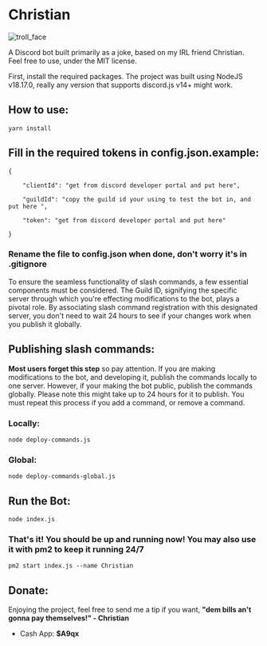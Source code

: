 # Christian
![troll_face](https://upload.wikimedia.org/wikipedia/en/thumb/9/9a/Trollface_non-free.png/220px-Trollface_non-free.png)
  

A Discord bot built primarily as a joke, based on my IRL friend Christian. Feel free to use, under the MIT license.

  

First, install the required packages. The project was built using NodeJS v18.17.0, really any version that supports discord.js v14+ might work.

## How to use:

  

    yarn install

## Fill in the required tokens in config.json.example:

  

    {
    
    	"clientId": "get from discord developer portal and put here",
    
    	"guildId": "copy the guild id your using to test the bot in, and put here ",
    
    	"token": "get from discord developer portal and put here"
    
    }

### Rename the file to config.json when done, don't worry it's in .gitignore

To ensure the seamless functionality of slash commands, a few essential components must be considered. The Guild ID, signifying the specific server through which you're effecting modifications to the bot, plays a pivotal role. By associating slash command registration with this designated server, you don't need to wait 24 hours to see if your changes work when you publish it globally.

  

## Publishing slash commands:

**Most users forget this step** so pay attention. If you are making modifications to the bot, and developing it, publish the commands locally to one server. However, if your making the bot public, publish the commands globally. Please note this might take up to 24 hours for it to publish. You must repeat this process if you add a command, or remove a command.

  

### Locally:

  

    node deploy-commands.js

### Global:

  

    node deploy-commands-global.js

## Run the Bot:

    node index.js

### That's it! You should be up and running now! You may also use it with pm2 to keep it running 24/7

    pm2 start index.js --name Christian

  

## Donate:

  

Enjoying the project, feel free to send me a tip if you want, **"dem bills an't gonna pay themselves!" - Christian**

  

- Cash App: **$A9qx**
